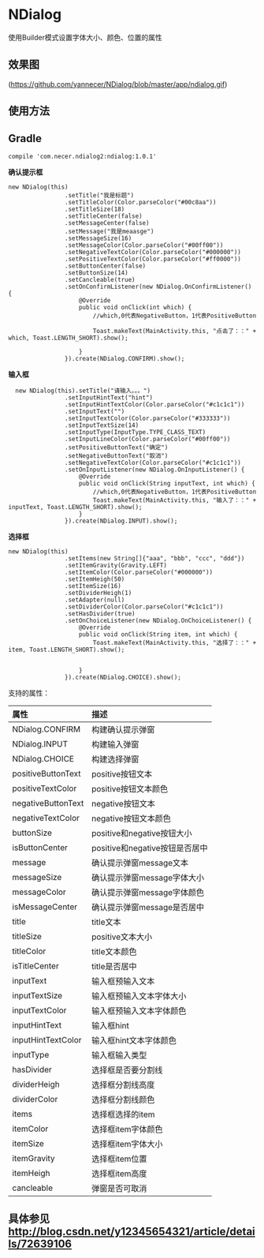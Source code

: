 # NDialog
使用Builder模式设置字体大小、颜色、位置的属性


## 效果图
(https://github.com/yannecer/NDialog/blob/master/app/ndialog.gif)



## 使用方法

## Gradle

```
compile 'com.necer.ndialog2:ndialog:1.0.1'
```

**确认提示框**
```
new NDialog(this)
                .setTitle("我是标题")
                .setTitleColor(Color.parseColor("#00c8aa"))
                .setTitleSize(18)
                .setTitleCenter(false)
                .setMessageCenter(false)
                .setMessage("我是meaasge")
                .setMessageSize(16)
                .setMessageColor(Color.parseColor("#00ff00"))
                .setNegativeTextColor(Color.parseColor("#000000"))
                .setPositiveTextColor(Color.parseColor("#ff0000"))
                .setButtonCenter(false)
                .setButtonSize(14)
                .setCancleable(true)
                .setOnConfirmListener(new NDialog.OnConfirmListener() {
                    @Override
                    public void onClick(int which) {
                        //which,0代表NegativeButton，1代表PositiveButton

                        Toast.makeText(MainActivity.this, "点击了：：" + which, Toast.LENGTH_SHORT).show();

                    }
                }).create(NDialog.CONFIRM).show();

```
**输入框**

```
  new NDialog(this).setTitle("请输入。。。")
                .setInputHintText("hint")
                .setInputHintTextColor(Color.parseColor("#c1c1c1"))
                .setInputText("")
                .setInputTextColor(Color.parseColor("#333333"))
                .setInputTextSize(14)
                .setInputType(InputType.TYPE_CLASS_TEXT)
                .setInputLineColor(Color.parseColor("#00ff00"))
                .setPositiveButtonText("确定")
                .setNegativeButtonText("取消")
                .setNegativeTextColor(Color.parseColor("#c1c1c1"))
                .setOnInputListener(new NDialog.OnInputListener() {
                    @Override
                    public void onClick(String inputText, int which) {
                        //which,0代表NegativeButton，1代表PositiveButton
                        Toast.makeText(MainActivity.this, "输入了：：" + inputText, Toast.LENGTH_SHORT).show();
                    }
                }).create(NDialog.INPUT).show();
```
**选择框**
```
new NDialog(this)
                .setItems(new String[]{"aaa", "bbb", "ccc", "ddd"})
                .setItemGravity(Gravity.LEFT)
                .setItemColor(Color.parseColor("#000000"))
                .setItemHeigh(50)
                .setItemSize(16)
                .setDividerHeigh(1)
                .setAdapter(null)
                .setDividerColor(Color.parseColor("#c1c1c1"))
                .setHasDivider(true)
                .setOnChoiceListener(new NDialog.OnChoiceListener() {
                    @Override
                    public void onClick(String item, int which) {
                        Toast.makeText(MainActivity.this, "选择了：：" + item, Toast.LENGTH_SHORT).show();


                    }
                }).create(NDialog.CHOICE).show();
```


支持的属性：


| 属性| 描述|
|:---|:---|
| NDialog.CONFIRM| 构建确认提示弹窗 |
| NDialog.INPUT| 构建输入弹窗 |
| NDialog.CHOICE|构建选择弹窗 |
| positiveButtonText| positive按钮文本 |
| positiveTextColor| positive按钮文本颜色 |
| negativeButtonText| negative按钮文本 |
| negativeTextColor| negative按钮文本颜色 |
| buttonSize| positive和negative按钮大小 |
| isButtonCenter| positive和negative按钮是否居中 |
| message| 确认提示弹窗message文本 |
| messageSize| 确认提示弹窗message字体大小 |
| messageColor| 确认提示弹窗message字体颜色|
| isMessageCenter| 确认提示弹窗message是否居中 |
| title| title文本 |
| titleSize| positive文本大小 |
| titleColor| title文本颜色  |
| isTitleCenter| title是否居中|
| inputText| 输入框预输入文本 |
| inputTextSize| 输入框预输入文本字体大小 |
| inputTextColor| 输入框预输入文本字体颜色 |
| inputHintText| 输入框hint |
| inputHintTextColor| 输入框hint文本字体颜色 |
| inputType| 输入框输入类型 |
| hasDivider| 选择框是否要分割线|
| dividerHeigh| 选择框分割线高度|
| dividerColor| 选择框分割线颜色|
| items| 选择框选择的item|
| itemColor| 选择框item字体颜色|
| itemSize| 选择框item字体大小|
| itemGravity| 选择框item位置|
| itemHeigh| 选择框item高度|
| cancleable| 弹窗是否可取消|

## 具体参见 http://blog.csdn.net/y12345654321/article/details/72639106
